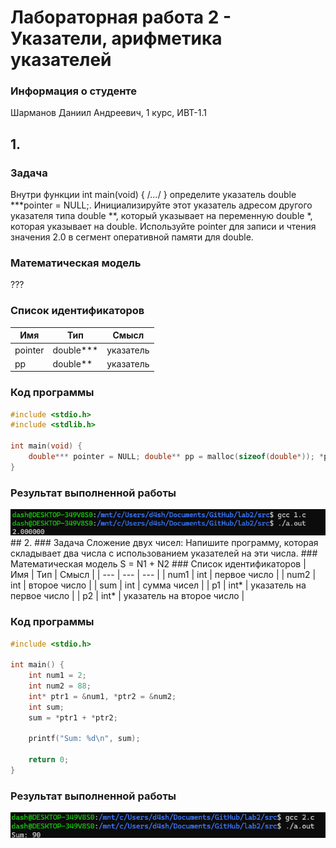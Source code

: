 # Лабораторная работа 2 - Указатели, арифметика указателей
### Информация о студенте  
Шарманов Даниил Андреевич, 1 курс, ИВТ-1.1  
## 1.  
### Задача  
Внутри функции int main(void) { /*...*/ } определите указатель double ***pointer = NULL;. Инициализируйте этот указатель адресом другого указателя типа double **, который указывает на переменную
double *, которая указывает на double. Используйте pointer для записи и чтения значения 2.0 в сегмент
оперативной памяти для double.
### Математическая модель
???  
### Список идентификаторов
| Имя  | Тип | Смысл |
| --- | --- | --- |
| pointer  | double***  |  указатель |
| pp  | double**  |  указатель |
  
### Код программы
```C
#include <stdio.h>
#include <stdlib.h>

int main(void) {
    double*** pointer = NULL; double** pp = malloc(sizeof(double*)); *pp = malloc(sizeof(double)); **pp = 2.0; pointer = &pp; printf("%f\n", ***pointer); free(*pp); free(pp);
}
```
### Результат выполненной работы  
<img src="imgs/1.jpg">  
## 2.  
### Задача  
Сложение двух чисел:
Напишите программу, которая складывает два числа с использованием указателей на эти числа.
### Математическая модель
S = N1 + N2  
### Список идентификаторов
| Имя  | Тип | Смысл |
| --- | --- | --- |
| num1  | int  |  первое число |
| num2  | int  |  второе число |
| sum  | int  |  сумма чисел |
| p1  | int*  |  указатель на первое число |
| p2  | int*  |  указатель на второе число |  
  
### Код программы
```C
#include <stdio.h>

int main() {
    int num1 = 2;
    int num2 = 88;
    int* ptr1 = &num1, *ptr2 = &num2;
    int sum;
    sum = *ptr1 + *ptr2;

    printf("Sum: %d\n", sum);

    return 0;
}
```
### Результат выполненной работы  
<img src="imgs/2.jpg">  

